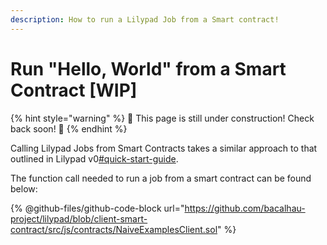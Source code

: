 ```yaml
---
description: How to run a Lilypad Job from a Smart contract!
---
```


# Run "Hello, World" from a Smart Contract \[WIP]

{% hint style="warning" %}
:construction: This page is still under construction! Check back soon! :construction:
{% endhint %}

Calling Lilypad Jobs from Smart Contracts takes a similar approach to that outlined in Lilypad v0[#quick-start-guide](../../lilypad-v0-reference/lilypad-v0-quick-start.md#quick-start-guide "mention").



The function call needed to run a job from a smart contract can be found below:

{% @github-files/github-code-block url="https://github.com/bacalhau-project/lilypad/blob/client-smart-contract/src/js/contracts/NaiveExamplesClient.sol" %}



